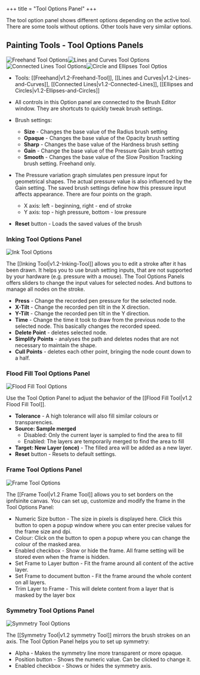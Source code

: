 +++
title = "Tool Options Panel"
+++

The tool option panel shows different options depending on the active tool. There are some tools without options. Other tools have very similar options.

## Painting Tools - Tool Options Panels
![Freehand Tool Options](https://cloud.githubusercontent.com/assets/6949092/21095114/548baef0-c05a-11e6-9549-e0713a5d91b8.PNG)![Lines and Curves Tool Options](https://cloud.githubusercontent.com/assets/6949092/21095119/5970259a-c05a-11e6-8279-0a6f37e31270.png)![Connected Lines Tool Options](https://cloud.githubusercontent.com/assets/6949092/21095122/5c4bf4d8-c05a-11e6-914d-8297f734573a.png)![Circle and Ellipses Tool Optios](https://cloud.githubusercontent.com/assets/6949092/21095133/670dc00e-c05a-11e6-917a-fb4b720850ad.png)

* Tools: [[Freehand|v1.2-Freehand-Tool]], [[Lines and Curves|v1.2-Lines-and-Curves]], [[Connected Lines|v1.2-Connected-Lines]], [[Ellipses and Circles|v1.2-Ellipses-and-Circles]]
* All controls in this Option panel are connected to the Brush Editor window. They are shortcuts to quickly tweak brush settings.
* Brush settings:
  * **Size** - Changes the base value of the Radius brush setting
  * **Opaque** - Changes the base value of the Opacity brush setting
  * **Sharp** - Changes the base value of the Hardness brush setting
  * **Gain** - Change the base value of the Pressure Gain brush setting
  * **Smooth** - Changes the base value of the Slow Position Tracking brush setting. Freehand only.

* The Pressure variation graph simulates pen pressure input for geometrical shapes. The actual pressure value is also influenced by the Gain setting. The saved brush settings define how this pressure input affects appearance. There are four points on the graph. 
  * X axis: left - beginning, right - end of stroke
  * Y axis: top - high pressure, bottom - low pressure

* **Reset** button - Loads the saved values of the brush

### Inking Tool Options Panel
![Ink Tool Options](https://cloud.githubusercontent.com/assets/6949092/21095123/6045663c-c05a-11e6-9f88-87af749b37e6.png)

The [[Inking Tool|v1.2-Inking-Tool]] allows you to edit a stroke after it has been drawn. It helps you to use brush setting inputs, that are not supported by your hardware (e.g. pressure with a mouse). The Tool Options Panels offers sliders to change the input values for selected nodes. And buttons to manage all nodes on the stroke.

* **Press** - Change the recorded pen pressure for the selected node.
* **X-Tilt** - Change the recorded pen tilt in the X direction.
* **Y-Tilt** - Change the recorded pen tilt in the Y direction.
* **Time** - Change the time it took to draw from the previous node to the selected node. This basically changes the recorded speed.
* **Delete Point** - deletes selected node.
* **Simplify Points** - analyses the path and deletes nodes that are not necessary to maintain the shape.
* **Cull Points** - deletes each other point, bringing the node count down to a half.

### Flood Fill Tool Options Panel
![Flood Fill Tool Options](https://cloud.githubusercontent.com/assets/6949092/21095135/696b22a6-c05a-11e6-94ec-d8d602ab7700.png)  

Use the Tool Option Panel to adjust the behavior of the [[Flood Fill Tool|v1.2 Flood Fill Tool]].
* **Tolerance** - A high tolerance will also fill similar colours or transparencies.
* **Source: Sample merged**
  * Disabled: Only the current layer is sampled to find the area to fill
  * Enabled: The layers are temporarily merged to find the area to fill
* **Target: New Layer (once)** - The filled area will be added as a new layer.
* **Reset** button - Resets to default settings.

### Frame Tool Options Panel
![Frame Tool Options](https://cloud.githubusercontent.com/assets/6949092/21118843/0a550794-c0c0-11e6-9f4a-6a37b2b96db6.png)

The [[Frame Tool|v1.2 Frame Tool]] allows you to set borders on the ipnfsinite canvas. You can set up, customize and modify the frame in the Tool Options Panel:
* Numeric Size button - The size in pixels is displayed here. Click this button to open a popup window where you can enter precise values for the frame size and dpi.
* Colour: Click on the button to open a popup where you can change the colour of the masked area.
* Enabled checkbox - Show or hide the frame. All frame setting will be stored even when the frame is hidden.
* Set Frame to Layer button - Fit the frame around all content of the active layer.
* Set Frame to document button - Fit the frame around the whole content on all layers.
* Trim Layer to Frame - This will delete content from a layer that is masked by the layer box

### Symmetry Tool Options Panel
![Symmetry Tool Options](https://cloud.githubusercontent.com/assets/6949092/21095145/7163d75a-c05a-11e6-80fe-0c471a39100f.PNG)

The [[Symmetry Tool|v1.2 symmetry Tool]] mirrors the brush strokes on an axis. The Tool Option Panel helps you to set up symmetry:
* Alpha - Makes the symmetry line more transparent or more opaque.
* Position button - Shows the numeric value. Can be clicked to change it.
* Enabled checkbox - Shows or hides the symmetry axis.
